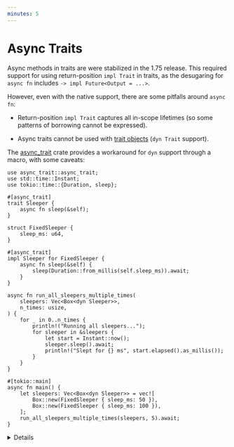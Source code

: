 ```yaml
---
minutes: 5
---
```


# Async Traits

Async methods in traits are were stabilized in the 1.75 release. This required
support for using return-position `impl Trait` in traits, as the desugaring for
`async fn` includes `-> impl Future<Output = ...>`.

However, even with the native support, there are some pitfalls around
`async fn`:

- Return-position `impl Trait` captures all in-scope lifetimes (so some patterns
  of borrowing cannot be expressed).

- Async traits cannot be used with [trait objects] (`dyn Trait` support).

The [async_trait] crate provides a workaround for `dyn` support through a macro,
with some caveats:

```rust,editable,compile_fail
use async_trait::async_trait;
use std::time::Instant;
use tokio::time::{Duration, sleep};

#[async_trait]
trait Sleeper {
    async fn sleep(&self);
}

struct FixedSleeper {
    sleep_ms: u64,
}

#[async_trait]
impl Sleeper for FixedSleeper {
    async fn sleep(&self) {
        sleep(Duration::from_millis(self.sleep_ms)).await;
    }
}

async fn run_all_sleepers_multiple_times(
    sleepers: Vec<Box<dyn Sleeper>>,
    n_times: usize,
) {
    for _ in 0..n_times {
        println!("Running all sleepers...");
        for sleeper in &sleepers {
            let start = Instant::now();
            sleeper.sleep().await;
            println!("Slept for {} ms", start.elapsed().as_millis());
        }
    }
}

#[tokio::main]
async fn main() {
    let sleepers: Vec<Box<dyn Sleeper>> = vec![
        Box::new(FixedSleeper { sleep_ms: 50 }),
        Box::new(FixedSleeper { sleep_ms: 100 }),
    ];
    run_all_sleepers_multiple_times(sleepers, 5).await;
}
```

<details>

- `async_trait` is easy to use, but note that it's using heap allocations to
  achieve this. This heap allocation has performance overhead.

- The challenges in language support for `async trait` are too deep to describe
  in-depth in this class. See [this blog post] by Niko Matsakis if you are
  interested in digging deeper. See also these keywords:

  - [RPIT]: short for
    [return-position `impl Trait`](../../generics/impl-trait.md).
  - [RPITIT]: short for return-position `impl Trait` in trait (RPIT in trait).

- Try creating a new sleeper struct that will sleep for a random amount of time
  and adding it to the `Vec`.

</details>

[async_trait]: https://docs.rs/async-trait/
[trait objects]: ../../smart-pointers/trait-objects.md
[this blog post]: https://smallcultfollowing.com/babysteps/blog/2019/10/26/async-fn-in-traits-are-hard/
[RPIT]: https://doc.rust-lang.org/reference/types/impl-trait.html#abstract-return-types
[RPITIT]: https://blog.rust-lang.org/2023/12/21/async-fn-rpit-in-traits.html
